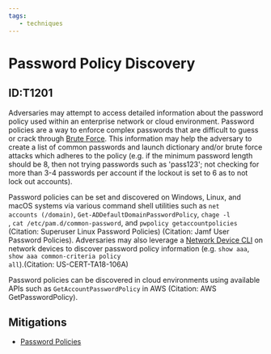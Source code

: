 ```yaml
---
tags:
   - techniques
---
```

# Password Policy Discovery
## ID:T1201
Adversaries may attempt to access detailed information about the password policy used within an enterprise network or cloud environment. Password policies are a way to enforce complex passwords that are difficult to guess or crack through [Brute Force](/mitre/techniques/T1110). This information may help the adversary to create a list of common passwords and launch dictionary and/or brute force attacks which adheres to the policy (e.g. if the minimum password length should be 8, then not trying passwords such as 'pass123'; not checking for more than 3-4 passwords per account if the lockout is set to 6 as to not lock out accounts).

Password policies can be set and discovered on Windows, Linux, and macOS systems via various command shell utilities such as <code>net accounts (/domain)</code>, <code>Get-ADDefaultDomainPasswordPolicy</code>, <code>chage -l <username></code>, <code>cat /etc/pam.d/common-password</code>, and <code>pwpolicy getaccountpolicies</code> (Citation: Superuser Linux Password Policies) (Citation: Jamf User Password Policies). Adversaries may also leverage a [Network Device CLI](/mitre/techniques/T1059/008) on network devices to discover password policy information (e.g. <code>show aaa</code>, <code>show aaa common-criteria policy all</code>).(Citation: US-CERT-TA18-106A)

Password policies can be discovered in cloud environments using available APIs such as <code>GetAccountPasswordPolicy</code> in AWS (Citation: AWS GetPasswordPolicy).
## Mitigations
* [Password Policies](mitigations/M1027)
